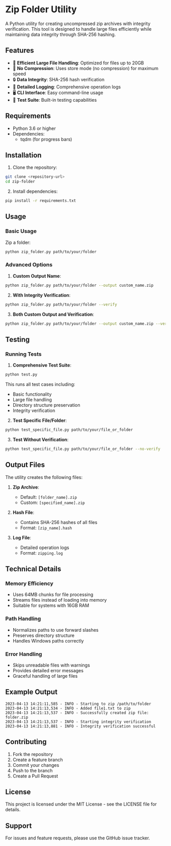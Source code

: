 # Zip Folder Utility

A Python utility for creating uncompressed zip archives with integrity verification. This tool is designed to handle large files efficiently while maintaining data integrity through SHA-256 hashing.

## Features

- 🚀 **Efficient Large File Handling**: Optimized for files up to 20GB
- 💾 **No Compression**: Uses store mode (no compression) for maximum speed
- 🔒 **Data Integrity**: SHA-256 hash verification
- 📝 **Detailed Logging**: Comprehensive operation logs
- 🖥️ **CLI Interface**: Easy command-line usage
- 🧪 **Test Suite**: Built-in testing capabilities

## Requirements

- Python 3.6 or higher
- Dependencies:
  - tqdm (for progress bars)

## Installation

1. Clone the repository:
```bash
git clone <repository-url>
cd zip-folder
```

2. Install dependencies:
```bash
pip install -r requirements.txt
```

## Usage

### Basic Usage

Zip a folder:
```bash
python zip_folder.py path/to/your/folder
```

### Advanced Options

1. **Custom Output Name**:
```bash
python zip_folder.py path/to/your/folder --output custom_name.zip
```

2. **With Integrity Verification**:
```bash
python zip_folder.py path/to/your/folder --verify
```

3. **Both Custom Output and Verification**:
```bash
python zip_folder.py path/to/your/folder --output custom_name.zip --verify
```

## Testing

### Running Tests

1. **Comprehensive Test Suite**:
```bash
python test.py
```
This runs all test cases including:
- Basic functionality
- Large file handling
- Directory structure preservation
- Integrity verification

2. **Test Specific File/Folder**:
```bash
python test_specific_file.py path/to/your/file_or_folder
```

3. **Test Without Verification**:
```bash
python test_specific_file.py path/to/your/file_or_folder --no-verify
```

## Output Files

The utility creates the following files:

1. **Zip Archive**:
   - Default: `[folder_name].zip`
   - Custom: `[specified_name].zip`

2. **Hash File**:
   - Contains SHA-256 hashes of all files
   - Format: `[zip_name].hash`

3. **Log File**:
   - Detailed operation logs
   - Format: `zipping.log`

## Technical Details

### Memory Efficiency

- Uses 64MB chunks for file processing
- Streams files instead of loading into memory
- Suitable for systems with 16GB RAM

### Path Handling

- Normalizes paths to use forward slashes
- Preserves directory structure
- Handles Windows paths correctly

### Error Handling

- Skips unreadable files with warnings
- Provides detailed error messages
- Graceful handling of large files

## Example Output

```
2023-04-13 14:21:11,585 - INFO - Starting to zip /path/to/folder
2023-04-13 14:21:13,534 - INFO - Added file1.txt to zip
2023-04-13 14:21:13,537 - INFO - Successfully created zip file: folder.zip
2023-04-13 14:21:13,537 - INFO - Starting integrity verification
2023-04-13 14:21:13,881 - INFO - Integrity verification successful
```

## Contributing

1. Fork the repository
2. Create a feature branch
3. Commit your changes
4. Push to the branch
5. Create a Pull Request

## License

This project is licensed under the MIT License - see the LICENSE file for details.

## Support

For issues and feature requests, please use the GitHub issue tracker. 